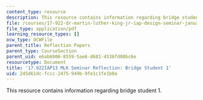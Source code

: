 ```yaml
---
content_type: resource
description: This resource contains information regarding bridge student 1.
file: /courses/17-922-dr-martin-luther-king-jr-iap-design-seminar-january-iap-2013/245d61dcfccc2475949b9fe1c1fe1b0a_MIT17_922IAP13_RefPapr4A.pdf
file_type: application/pdf
learning_resource_types: []
ocw_type: OCWFile
parent_title: Reflection Papers
parent_type: CourseSection
parent_uid: e6ab6006-8559-5ae6-d681-4536fd08bc6e
resourcetype: Document
title: '17.922IAP13 MLK Seminar Reflection: Bridge Student 1'
uid: 245d61dc-fccc-2475-949b-9fe1c1fe1b0a
---
```

This resource contains information regarding bridge student 1.

